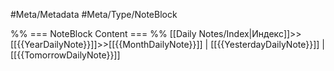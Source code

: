 #Meta/Metadata #Meta/Type/NoteBlock

%% === NoteBlock Content === %%
[[Daily Notes/Index|Индекс]]>>[[{{YearDailyNote}}]]>>[[{{MonthDailyNote}}]] | [[{{YesterdayDailyNote}}]] | [[{{TomorrowDailyNote}}]]
